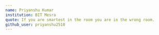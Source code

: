```yaml
---
name: Priyanshu Kumar
institution: BIT Mesra
quote: If you are smartest in the room you are in the wrong room.
github_user: priyanshu2510
---
```


